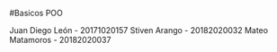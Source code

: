 #Basicos POO

Juan Diego León - 20171020157
Stiven Arango - 20182020032
Mateo Matamoros - 20182020037
